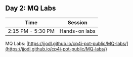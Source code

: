 <h2 style="color:black">Day 2: MQ Labs</h2>

Time | Session 
--------------|----------
2:15 PM - 5:30 PM | Hands-on labs



MQ Labs: [https://jjodl.github.io/cp4i-pot-public/MQ-labs/](https://jjodl.github.io/cp4i-pot-public/MQ-labs/)


<!--

### Liberty & App Mod Tools Labs

 **Lab Environment:**  [https://techzone.ibm.com/my/workshops/student/633c2fcb548a960019b11615](https://techzone.ibm.com/my/workshops/student/633c2fcb548a960019b11615)
  
  > - **VM Password:** websphere

  **Liberty labs**
  
  - LAB 1156: [Getting Started with Liberty and Dev Mode](https://github.com/IBMTechSales/klp-think2022-labs/tree/master/1156_Liberty-gettingStartedWithDevMode)

  - LAB 1157: [Liberty deveoloper experiece with Librty tools and VS Code](https://github.com/IBMTechSales/klp-think2022-labs/tree/master/1157_Liberty-VSCode)

  ** App Modernization Tools labs**


  - LAB 1153: [Transformation Advisor – data collection, assessment, and deployment accelerators](https://github.com/IBMTechSales/klp-think2022-labs/tree/master/1153-Evaluate-App-TransformationAdvisor)

  - LAB 1153-B: [Transformation Advisor – Introduction to common code discovery](https://github.com/IBMTechSales/klp-think2022-labs/tree/master/1153_B-TransformationAdvisor-CommonCodeDiscovery)
  
  - LAB 1152: [Getting Started with Mono2Micro – An AI Powered Java Monolith to Microservices Transformer](https://github.com/IBMTechSales/klp-think2022-labs/tree/master/1152-Mono2Micro-refactorJavaAppsToMicroservices)

 <br/>

### IBM WebSphere Automation Labs

  **Lab Environment:** [https://techzone.ibm.com/my/workshops/student/633c2e52d1a83300175ff9d8 ](https://techzone.ibm.com/my/workshops/student/633c2e52d1a83300175ff9d8 )

  > - **VM Password:** websphere

  - LAB 1151: [Proactive CVE protection for WebSphere with IBM WebSphere Automation](https://github.com/IBMTechSales/klp-think2022-labs/tree/master/1151-WebSphere_Automation-Security)

  <br/> 

### OpenShift & Containers Labs

  **Lab Environment:**  [https://techzone.ibm.com/my/workshops/student/633c30e2d1a83300175ff9da](https://techzone.ibm.com/my/workshops/student/633c30e2d1a83300175ff9da)
    
  > - **VM Password:** websphere

  - LAB 1158-Part 1: [Introduction to containerization](https://github.com/IBMTechSales/klp-think2022-labs/tree/master/1158-Docker-Containers%2BOpenShift/1158-Part1-IntroContainer)
  
  - LAB 1158-Part 2: [Introduction to RedHat OpenShift](https://github.com/IBMTechSales/klp-think2022-labs/tree/master/1158-Docker-Containers%2BOpenShift/1158-Part2-IntroOpenshift)
  
-->  
  
  
  
  
  
  
  
  
  
  
  
  